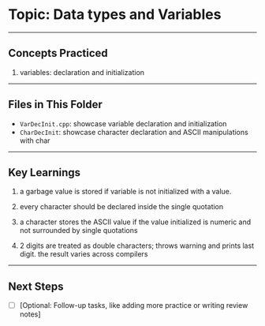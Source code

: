 # Topic: Data types and Variables

---

## Concepts Practiced

1. variables: declaration and initialization

---

## Files in This Folder

- `VarDecInit.cpp`: showcase variable declaration and initialization
- `CharDecInit`: showcase character declaration and ASCII manipulations with char

---

## Key Learnings

1. a garbage value is stored if variable is not initialized with a value.

2. every character should be declared inside the single quotation

3. a character stores the ASCII value if the value initialized is numeric and not surrounded by single quotations

4. 2 digits are treated as double characters; throws warning and prints last digit. the result varies across compilers

---

## Next Steps

- [ ] [Optional: Follow-up tasks, like adding more practice or writing review notes]
